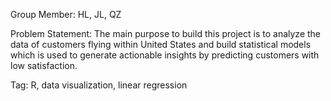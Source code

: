 
Group Member: HL, JL, QZ

Problem Statement:
The main purpose to build this project is to analyze the data of customers flying within United States and build statistical models which is used to generate actionable insights by predicting customers with low satisfaction. 

Tag: R, data visualization, linear regression
